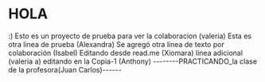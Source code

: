 # HOLA
 :)
Esto es un proyecto de prueba para ver la colaboracion (valeria)
Esta es otra linea de prueba (Alexandra)
Se agregó otra linea de texto por colaboración (Isabel)
Editando desde read.me (Xiomara)
linea adicional (valeria a)
editando en la Copia-1 (Anthony)
--------PRACTICANDO_la clase de la profesora(Juan Carlos)------ 
